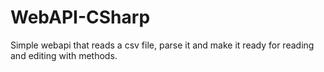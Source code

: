 # WebAPI-CSharp

Simple webapi that reads a csv file, parse it and make it ready for reading and editing with methods.
